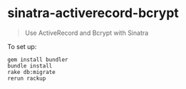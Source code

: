 # sinatra-activerecord-bcrypt

> Use ActiveRecord and Bcrypt with Sinatra

To set up:

```
gem install bundler
bundle install
rake db:migrate
rerun rackup
```
